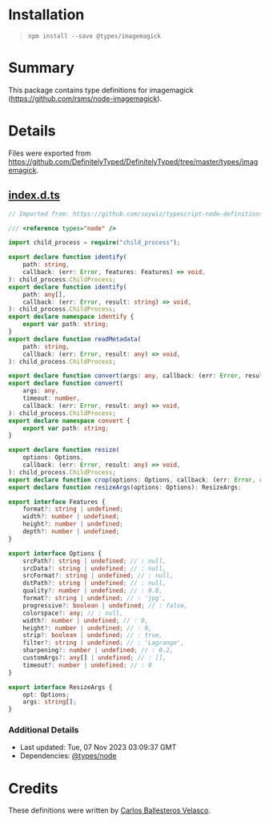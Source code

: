 # Installation
> `npm install --save @types/imagemagick`

# Summary
This package contains type definitions for imagemagick (https://github.com/rsms/node-imagemagick).

# Details
Files were exported from https://github.com/DefinitelyTyped/DefinitelyTyped/tree/master/types/imagemagick.
## [index.d.ts](https://github.com/DefinitelyTyped/DefinitelyTyped/tree/master/types/imagemagick/index.d.ts)
````ts
// Imported from: https://github.com/soywiz/typescript-node-definitions/imagemagick.d.ts

/// <reference types="node" />

import child_process = require("child_process");

export declare function identify(
    path: string,
    callback: (err: Error, features: Features) => void,
): child_process.ChildProcess;
export declare function identify(
    path: any[],
    callback: (err: Error, result: string) => void,
): child_process.ChildProcess;
export declare namespace identify {
    export var path: string;
}
export declare function readMetadata(
    path: string,
    callback: (err: Error, result: any) => void,
): child_process.ChildProcess;

export declare function convert(args: any, callback: (err: Error, result: any) => void): child_process.ChildProcess;
export declare function convert(
    args: any,
    timeout: number,
    callback: (err: Error, result: any) => void,
): child_process.ChildProcess;
export declare namespace convert {
    export var path: string;
}

export declare function resize(
    options: Options,
    callback: (err: Error, result: any) => void,
): child_process.ChildProcess;
export declare function crop(options: Options, callback: (err: Error, result: any) => void): child_process.ChildProcess;
export declare function resizeArgs(options: Options): ResizeArgs;

export interface Features {
    format?: string | undefined;
    width?: number | undefined;
    height?: number | undefined;
    depth?: number | undefined;
}

export interface Options {
    srcPath?: string | undefined; // : null,
    srcData?: string | undefined; // : null,
    srcFormat?: string | undefined; // : null,
    dstPath?: string | undefined; // : null,
    quality?: number | undefined; // : 0.8,
    format?: string | undefined; // : 'jpg',
    progressive?: boolean | undefined; // : false,
    colorspace?: any; // : null,
    width?: number | undefined; // : 0,
    height?: number | undefined; // : 0,
    strip?: boolean | undefined; // : true,
    filter?: string | undefined; // : 'Lagrange',
    sharpening?: number | undefined; // : 0.2,
    customArgs?: any[] | undefined; // : [],
    timeout?: number | undefined; // : 0
}

export interface ResizeArgs {
    opt: Options;
    args: string[];
}

````

### Additional Details
 * Last updated: Tue, 07 Nov 2023 03:09:37 GMT
 * Dependencies: [@types/node](https://npmjs.com/package/@types/node)

# Credits
These definitions were written by [Carlos Ballesteros Velasco](https://github.com/soywiz).
